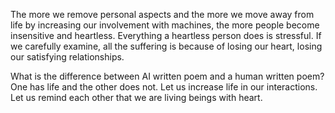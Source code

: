 The more we remove personal aspects and the more we move away from life by increasing our involvement with machines, the more people become insensitive and heartless. Everything a heartless person does is stressful. If we carefully examine, all the suffering is because of losing our heart, losing our satisfying relationships. 

What is the difference between AI written poem and a human written poem? One has life and the other does not. Let us increase life in our interactions. Let us remind each other that we are living beings with heart. 